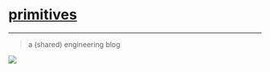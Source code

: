 # [primitives](https://sambacha.github.io/primitives/)

---

> a (shared) engineering blog 



![](https://d.pr/i/6QoIU0.jpg)
